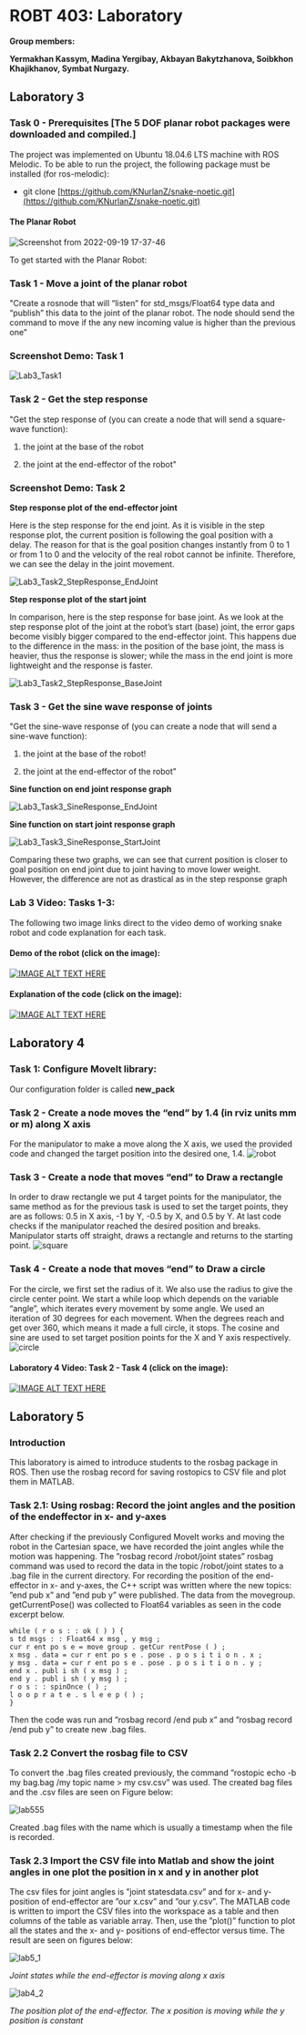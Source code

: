 # ROBT 403: Laboratory

**Group members:**

**Yermakhan Kassym, Madina Yergibay, Akbayan Bakytzhanova, Soibkhon Khajikhanov, Symbat Nurgazy.**



## Laboratory 3 
### Task 0 - Prerequisites [The 5 DOF planar robot packages were downloaded and compiled.]

The project was implemented on Ubuntu 18.04.6 LTS machine with ROS Melodic. To be able to run the project, the following package must be installed (for ros-melodic):

  - git clone [https://github.com/KNurlanZ/snake-noetic.git](https://github.com/KNurlanZ/snake-noetic.git)

#### The Planar Robot 

![Screenshot from 2022-09-19 17-37-46](https://user-images.githubusercontent.com/38093116/191009069-46c30621-b5c7-406c-ab96-3687db1c58d4.png)

To get started with the Planar Robot: 

### Task 1 - Move a joint of the planar robot
"Create a rosnode that will “listen” for std_msgs/Float64 type data and “publish” this data to the joint of the planar robot. The node should send the command to move if the any new incoming value is higher than the previous one"

### Screenshot Demo: Task 1

![Lab3_Task1](https://user-images.githubusercontent.com/38093116/191019623-1964f711-a30c-46e3-9a59-623d698141a2.png)

### Task 2 - Get the step response
"Get the step response of (you can create a node that will send a square-wave function):

1. the joint at the base of the robot 

2. the joint at the end-effector of the robot"

### Screenshot Demo: Task 2
**Step response plot of the end-effector joint**

Here is the step response for the end joint. As it is visible in the step response plot, the current position is following the goal position with a delay. The reason for that is the goal position changes instantly from 0 to 1 or from 1 to 0 and the velocity of the real robot cannot be infinite. Therefore, we can see the delay in the joint movement. 

![Lab3_Task2_StepResponse_EndJoint](https://user-images.githubusercontent.com/38093116/191019690-93a62df0-6ef9-4f89-9dfa-9886aae017fa.png)

**Step response plot of the start joint**

In comparison, here is the step response for base joint.  As we look at the step response plot of the joint at the robot’s start (base) joint, the error gaps become visibly bigger compared to the end-effector joint. This happens due to the difference in the mass: in the position of the base joint, the mass is heavier, thus the response is slower; while the mass in the end joint is more lightweight and the response is faster. 

![Lab3_Task2_StepResponse_BaseJoint](https://user-images.githubusercontent.com/38093116/191019697-5098343f-fda0-4e75-9db1-c217249b627a.png)



### Task 3 - Get the sine wave response of joints
"Get the sine-wave response of (you can create a node that will send a sine-wave
function):
1. the joint at the base of the robot!

2. the joint at the end-effector of the robot"

**Sine function on end joint response graph**

![Lab3_Task3_SineResponse_EndJoint](https://user-images.githubusercontent.com/38093116/191019723-5ff0b2fe-386e-4862-81f9-b18344b1bb58.png)

**Sine function on start joint response graph**

![Lab3_Task3_SineResponse_StartJoint](https://user-images.githubusercontent.com/38093116/191019731-1d5a340e-ecf4-4176-912b-1479897292d8.png)

Comparing these two graphs, we can see that current position is closer to goal position on end joint due to joint having to move lower weight. However, the difference are not as drastical as in the step response graph

### Lab 3 Video: Tasks 1-3:
  The following two image links direct to the video demo of working snake robot and code explanation for each task.
#### Demo of the robot (click on the image):
[![IMAGE ALT TEXT HERE](https://img.youtube.com/vi/PnbofYthCl8/0.jpg)](https://www.youtube.com/watch?v=PnbofYthCl8)

#### Explanation of the code (click on the image):
[![IMAGE ALT TEXT HERE](https://img.youtube.com/vi/PwkaDWMSovA/0.jpg)](https://www.youtube.com/watch?v=PwkaDWMSovA)


## Laboratory 4 
### Task 1: Configure MoveIt library:

Our configuration folder is called **new_pack**

### Task 2 - Create a node moves the “end” by 1.4 (in rviz units mm or m) along X axis
For the manipulator to make a move along the X axis, we used the provided code and changed the target position into the desired one, 1.4. 
![robot](https://user-images.githubusercontent.com/57484946/194858195-a3206055-a816-4fe2-ba5c-f0144d3adaec.png)

### Task 3 - Create a node that moves “end” to Draw a rectangle
In order to draw rectangle we put 4 target points for the manipulator, the same method as for the previous task is used to set the target points, they are as follows: 0.5 in X axis, -1 by Y, -0.5 by X, and 0.5 by Y. At last code checks if the manipulator reached the desired position and breaks. Manipulator starts off straight, draws a rectangle and returns to the starting point. 
![square](https://user-images.githubusercontent.com/57484946/194858215-c87fc158-ee89-4f8b-8c15-2f23819fce3f.jpg)

### Task 4 - Create a node that moves “end” to Draw a circle
For the circle, we first set the radius of it. We also use the radius to give the circle center point. We start a while loop which depends on the variable “angle”, which iterates every movement by some angle. We used an iteration of 30 degrees for each movement. When the degrees reach and get over 360, which means it made a full circle, it stops. The cosine and sine are used to set target position points for the X and Y axis respectively.   
![circle](https://user-images.githubusercontent.com/57484946/194858220-6c45c1af-c673-4021-ab4a-379c7296d89c.jpg)

#### Laboratory 4 Video: Task 2 - Task 4 (click on the image):
[![IMAGE ALT TEXT HERE](https://img.youtube.com/vi/bATRCBn6058/0.jpg)](https://youtu.be/bATRCBn6058)

## Laboratory 5
### Introduction
This laboratory is aimed to introduce students to the rosbag package in ROS. Then use the rosbag
record for saving rostopics to CSV file and plot them in MATLAB.

### Task 2.1: Using rosbag: Record the joint angles and the position of the endeffector in x- and y-axes
After checking if the previously Configured MoveIt works and moving the robot in the Cartesian
space, we have recorded the joint angles while the motion was happening. The ”rosbag record
/robot/joint states” rosbag command was used to record the data in the topic /robot/joint states
to a .bag file in the current directory.
For recording the position of the end-effector in x- and y-axes, the C++ script was written
where the new topics: ”end pub x” and ”end pub y” were published. The data from the movegroup.
getCurrentPose() was collected to Float64 variables as seen in the code excerpt below.

```
while ( r o s : : ok ( ) ) {
s td msgs : : Float64 x msg , y msg ;
cur r ent po s e = move group . getCur rentPose ( ) ;
x msg . data = cur r ent po s e . pose . p o s i t i o n . x ;
y msg . data = cur r ent po s e . pose . p o s i t i o n . y ;
end x . publ i sh ( x msg ) ;
end y . publ i sh ( y msg ) ;
r o s : : spinOnce ( ) ;
l o o p r a t e . s l e e p ( ) ;
}
```
Then the code was run and ”rosbag record /end pub x” and ”rosbag record /end pub y” to create
new .bag files.

### Task 2.2 Convert the rosbag file to CSV

To convert the .bag files created previously, the command ”rostopic echo -b my bag.bag /my topic name > my csv.csv” was used. The created bag files and the .csv files are seen on Figure below:

![lab555](https://user-images.githubusercontent.com/58440414/194874340-89b574e1-aabe-4fe9-9bda-a818e1a1947c.png)

Created .bag files with the name which is usually a timestamp when the file is recorded.

### Task 2.3 Import the CSV file into Matlab and show the joint angles in one plot the position in x and y in another plot
The csv files for joint angles is ”joint statesdata.csv” and for x- and y-position of end-effector are
”our x.csv” and ”our y.csv”. The MATLAB code is written to import the CSV files into the workspace
as a table and then columns of the table as variable array. Then, use the ”plot()” function to plot all
the states and the x- and y- positions of end-effector versus time. The result are seen on figures below:

![lab5_1](https://user-images.githubusercontent.com/58440414/194874374-cbec2aa5-f325-48c4-a2d0-5ca9370459c9.png)

_Joint states while the end-effector is moving along x axis_

![lab4_2](https://user-images.githubusercontent.com/58440414/194874394-95660df0-da4c-44d9-8751-97c0d811c0b8.png)

_The position plot of the end-effector. The x position is moving while the y position is constant_
